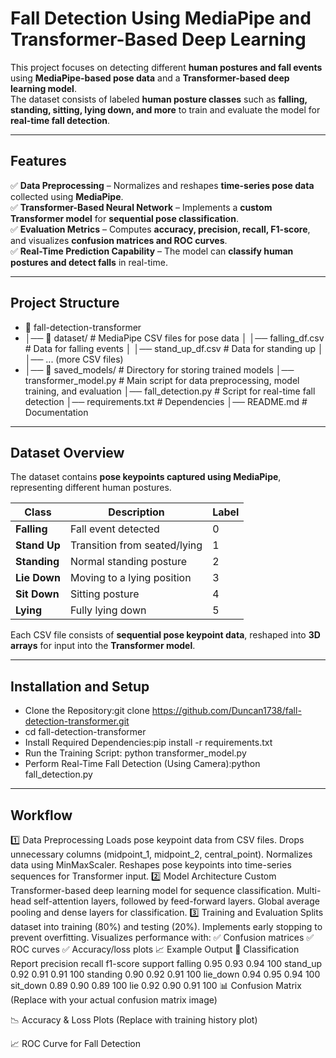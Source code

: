 # Fall Detection Using MediaPipe and Transformer-Based Deep Learning  

This project focuses on detecting different **human postures and fall events** using **MediaPipe-based pose data** and a **Transformer-based deep learning model**.  
The dataset consists of labeled **human posture classes** such as **falling, standing, sitting, lying down, and more** to train and evaluate the model for **real-time fall detection**.

---

##  Features
✅ **Data Preprocessing** – Normalizes and reshapes **time-series pose data** collected using **MediaPipe**.  
✅ **Transformer-Based Neural Network** – Implements a **custom Transformer model** for **sequential pose classification**.  
✅ **Evaluation Metrics** – Computes **accuracy, precision, recall, F1-score**, and visualizes **confusion matrices and ROC curves**.  
✅ **Real-Time Prediction Capability** – The model can **classify human postures and detect falls** in real-time.  

---

## Project Structure
- 📂 fall-detection-transformer 
- │── 📂 dataset/ # MediaPipe CSV files for pose data │ │── falling_df.csv # Data for falling events │ │── stand_up_df.csv # Data for standing up │ │── ... (more CSV files)
- │── 📂 saved_models/ # Directory for storing trained models │── transformer_model.py # Main script for data preprocessing, model training, and evaluation │──    fall_detection.py # Script for real-time fall detection │── requirements.txt # Dependencies │── README.md # Documentation


---

## Dataset Overview

The dataset contains **pose keypoints captured using MediaPipe**, representing different human postures.

| Class       | Description                        | Label |
|------------|------------------------------------|-------|
| **Falling**  | Fall event detected               | 0 |
| **Stand Up** | Transition from seated/lying      | 1 |
| **Standing** | Normal standing posture          | 2 |
| **Lie Down** | Moving to a lying position       | 3 |
| **Sit Down** | Sitting posture                  | 4 |
| **Lying**    | Fully lying down                 | 5 |

Each CSV file consists of **sequential pose keypoint data**, reshaped into **3D arrays** for input into the **Transformer model**.

---

## Installation and Setup

- Clone the Repository:git clone https://github.com/Duncan1738/fall-detection-transformer.git
- cd fall-detection-transformer
- Install Required Dependencies:pip install -r requirements.txt
- Run the Training Script: python transformer_model.py
- Perform Real-Time Fall Detection (Using Camera):python fall_detection.py
---
## Workflow
1️⃣ Data Preprocessing
Loads pose keypoint data from CSV files.
Drops unnecessary columns (midpoint_1, midpoint_2, central_point).
Normalizes data using MinMaxScaler.
Reshapes pose keypoints into time-series sequences for Transformer input.
2️⃣ Model Architecture
Custom Transformer-based deep learning model for sequence classification.
Multi-head self-attention layers, followed by feed-forward layers.
Global average pooling and dense layers for classification.
3️⃣ Training and Evaluation
Splits dataset into training (80%) and testing (20%).
Implements early stopping to prevent overfitting.
Visualizes performance with: ✅ Confusion matrices
✅ ROC curves
✅ Accuracy/loss plots
📈 Example Output
🔹 Classification Report
              precision    recall    f1-score   support
falling          0.95       0.93       0.94       100
stand_up        0.92       0.91       0.91       100
standing        0.90       0.92       0.91       100
lie_down        0.94       0.95       0.94       100
sit_down        0.89       0.90       0.89       100
lie             0.92       0.90       0.91       100
📊 Confusion Matrix
(Replace with your actual confusion matrix image)

📉 Accuracy & Loss Plots
(Replace with training history plot)

📈 ROC Curve for Fall Detection
